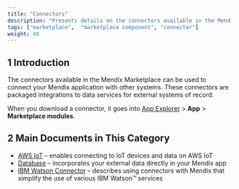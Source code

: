 ```yaml
---
title: "Connectors"
description: "Presents details on the connectors available in the Mendix Marketplace."
tags: ["marketplace",  "marketplace component", "connector"]
weight: 40
---
```


## 1 Introduction

The connectors available in the Mendix Marketplace can be used to connect your Mendix application with other systems. These connectors are packaged integrations to data services for external systems of record.

When you download a connector, it goes into [App Explorer](/refguide/project-explorer) > **App** > **Marketplace modules**.

## 2 Main Documents in This Category

* [AWS IoT](aws-iot) – enables connecting to IoT devices and data on AWS IoT
* [Database](database-connector) – incorporates your external data directly in your Mendix app
* [IBM Watson Connector](ibm-watson-connector) – describes using connectors with Mendix that simplify the use of various IBM Watson™ services

